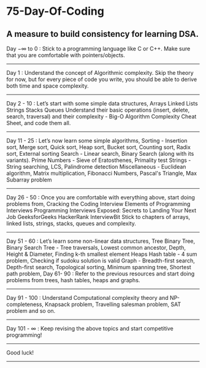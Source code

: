 # 75-Day-Of-Coding
## A measure to build consistency for learning DSA.
Day  −∞  to 0 : Stick to a programming language like C or C++. Make sure that you are comfortable with pointers/objects.

---

Day 1 : Understand the concept of Algorithmic complexity. Skip the theory for now, but for every piece of code you write, you should be able to derive both time and space complexity.

---

Day 2 - 10 : Let’s start with some simple data structures,
Arrays
Linked Lists
Strings
Stacks
Queues
Understand their basic operations (insert, delete, search, traversal) and their complexity - Big-O Algorithm Complexity Cheat Sheet, and code them all.

---

Day 11 - 25 : Let’s now learn some simple algorithms,
Sorting - Insertion sort, Merge sort, Quick sort, Heap sort, Bucket sort, Counting sort, Radix sort, External sorting
Search - Linear search, Binary Search (along with its variants).
Prime Numbers - Sieve of Eratosthenes, Primality test
Strings - String searching, LCS, Palindrome detection
Miscellaneous - Euclidean algorithm, Matrix multiplication, Fibonacci Numbers, Pascal's Triangle, Max Subarray problem

---

Day 26 - 50 : Once you are comfortable with everything above, start doing problems from,
Cracking the Coding Interview
Elements of Programming Interviews
Programming Interviews Exposed: Secrets to Landing Your Next Job
GeeksforGeeks
HackerRank
InterviewBit
Stick to chapters of arrays, linked lists, strings, stacks, queues and complexity.

---

Day 51 - 60 : Let’s learn some non-linear data structures,
Tree
Binary Tree, Binary Search Tree - Tree traversals, Lowest common ancestor, Depth, Height & Diameter, Finding k-th smallest element
Heaps
Hash table - 4 sum problem, Checking if sudoku solution is valid
Graph - Breadth-first search, Depth-first search, Topological sorting, Minimum spanning tree, Shortest path problem,
Day 61- 90 : Refer to the previous resources and start doing problems from trees, hash tables, heaps and graphs.

---

Day 91 - 100 : Understand Computational complexity theory and NP-completeness, Knapsack problem, Travelling salesman problem, SAT problem and so on.

---

Day 101 -  ∞ : Keep revising the above topics and start competitive programming! 

---

Good luck!

---
